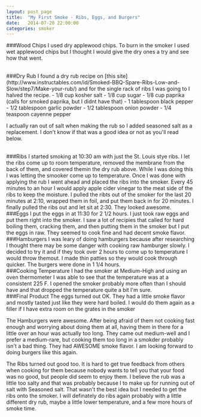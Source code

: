 ```yaml
---
layout: post_page
title:  "My First Smoke - Ribs, Eggs, and Burgers"
date:   2014-07-20 22:00:00
categories: smoker
---
```


###Wood Chips
I used dry applewood chips. To burn in the smoker I used wet applewood chips but I thought I would give the dry ones a try and see how that went.

<br />
###Dry Rub
I found a dry rub recipe on [this site](http://www.instructables.com/id/Smoked-BBQ-Spare-Ribs-Low-and-Slow/step7/Make-your-rub/) and for the single rack of ribs I was going to I halved the recipe.
- 1/8 cup kosher salt
- 1/8 cup sugar
- 1/8 cup paprika (calls for smoked paprika, but I didnt have that)
- 1 tablespoon black pepper
- 1/2 tablespoon garlic powder
- 1/2 tablespoon onion powder
- 1/4 teaspoon cayenne pepper

I actually ran out of salt when making the rub so I added seasoned salt as a replacement. I don't know if that was a good idea or not as you'll read below.

<br />
###Ribs
I started smoking at 10:30 am with just the St. Louis stye ribs. I let the ribs come up to room temperature, removed the membrane from the back of them, and covered themin the dry rub above. While I was doing this I was letting the smooker come up to temperature. Once I was done with applying the rub I went ahead and placed the ribs into the smoker. Every 45 minutes to an hour I would apply apple cider vinegar to the meat side of the ribs to keep the moisture. I pulled the ribts out of the smoker for the last 20 minutes at 2:10, wrapped them in foil, and put them back in for 20 minutes. I finally pulled the ribs out and let sit at 2:30. They looked awesome.

<br />
###Eggs
I put the eggs in at 11:30 for 2 1/2 hours. I just took raw eggs and put them right into the smoker. I saw a lot of recipies that called for hard boiling them, cracking them, and then putting them in the smoker but I put the eggs in raw. They seemed to cook fine and had decent smoke flavor.

<br />
###Hamburgers
I was leary of doing hamburgers because after researching I thought there may be some danger with cooking raw hamburger slowly. I decided to try it and if they took over 2 hours to come up to temperature I would throw themout. I made thin patties so they would cook through quicker. The burgers were done in 1 1/4 hours. 

<br />
###Cooking Temperature
I had the smoker at Medium-High and using an oven thermometer I was able to see that the temperature was at a consistent 225 F. I opened the smoker probably more often than I should have and that dropped the temperature quite a bit I'm sure.

<br />
###Final Product
The eggs turned out OK. They had a little smoke flavor and mostly tasted just like they were hard boiled. I would do them again as a filler if I have extra room on the grates in the smoker

The Hamburgers were awesome. After being afraid of them not cooking fast enough and worrying about doing them at all, having them in there for a little over an hour was actually too long. They came out medium-well and I prefer a medium-rare, but cooking them too long in a smokder probably isn't a bad thing. They had AWESOME smoke flavor. I am looking forward to doing burgers like this again.

The Ribs turned out good too. It is hard to get true feedback from others when cooking for them because nobody wants to tell you that your food was no good, but people did seem to enjoy them. I believe the rub was a little too salty and that was probably because I to make up for running out of salt with Seasoned salt. That wasn't the best idea but I needed to get the ribs onto the smoker. I will definately do ribs again probably with a little different dry rub, maybe a little lower temperature, and a few more hours of smoke time.
